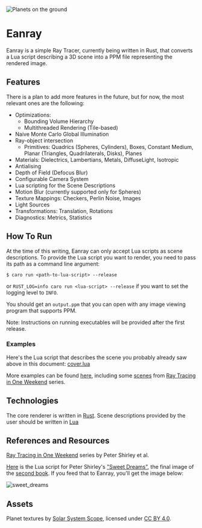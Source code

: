 ![Planets on the ground](https://github.com/user-attachments/assets/1730eb19-2679-4866-b18e-01c740fd1768)

# Eanray

Eanray is a simple Ray Tracer, currently being written in Rust, that converts a Lua script describing a 3D scene into a 
PPM file representing the rendered image.

## Features

There is a plan to add more features in the future, but for now, the most relevant ones are the following:

* Optimizations:
  * Bounding Volume Hierarchy
  * Multithreaded Rendering (Tile-based)
* Naive Monte Carlo Global Illumination
* Ray-object intersection
  * Primitives: Quadrics (Spheres, Cylinders), Boxes, Constant Medium, Planar (Triangles, Quadrilaterals, Disks), Planes
* Materials: Dielectrics, Lambertians, Metals, DiffuseLight, Isotropic
* Antialising
* Depth of Field (Defocus Blur)
* Configurable Camera System
* Lua scripting for the Scene Descriptions
* Motion Blur (currently supported only for Spheres)
* Texture Mappings: Checkers, Perlin Noise, Images
* Light Sources
* Transformations: Translation, Rotations
* Diagnostics: Metrics, Statistics

## How To Run

At the time of this writing, Eanray can only accept Lua scripts as scene descriptions. To provide the Lua script you
want to render, you need to pass its path as a command line argument:

```shell
$ caro run <path-to-lua-script> --release
```

or `RUST_LOG=info caro run <lua-script> --release` if you want to set the logging level to `INFO`.

You should get an `output.ppm` that you can open with any image viewing program that
supports PPM.

Note: Instructions on running executables will be provided after the first release. 

### Examples

Here's the Lua script that describes the scene you probably already saw above in this
document: [cover.lua](examples/v2025_09/cover.lua)

More examples can be found [here](examples), including some [scenes](examples/rt1w) from
[Ray Tracing in One Weekend](https://raytracing.github.io) series.


## Technologies

The core renderer is written in [Rust](https://www.rust-lang.org/). Scene descriptions
provided by the user should be written in [Lua](https://www.lua.org/)

## References and Resources

[Ray Tracing in One Weekend](https://raytracing.github.io/) series by Peter Shirley et al. 

[Here](examples/rtnw/scene10_final_scene.lua) is the Lua script for Peter Shirley's ["Sweet Dreams"](https://raytracing.github.io/books/RayTracingTheNextWeek.html#ascenetestingallnewfeatures), the final image of the [second book](https://raytracing.github.io/books/RayTracingTheNextWeek.html). 
If you feed that to Eanray, you'll get the image below:

![sweet_dreams](https://github.com/user-attachments/assets/d34f8454-a3e0-4142-b636-547188c1ad2e)


## Assets

Planet textures by [Solar System Scope](https://www.solarsystemscope.com/textures/), licensed under [CC BY 4.0](https://creativecommons.org/licenses/by/4.0/).


